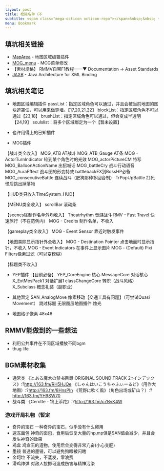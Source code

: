 ```yaml
---
layout: post
title: 枪毙名单（不
subtitle: <span class="mega-octicon octicon-repo"></span>&nbsp;&nbsp; 也许什么时候用得上系列
menu: Bookmark
---
```


## 填坑相关链接
- [MapArea](https://rpg.blue/forum.php?mod=viewthread&tid=398744&highlight=区域) - 地图区域编辑插件
- [MOG_menu](https://rpg.blue/thread-404559-1-11.html) - MOG菜单修改
- 【素材规格】 RMMV自带F1教程——▼ Documentation →  Asset Standards
- [JAXB](https://jaxb.java.net/) - Java Architecture for XML Binding

## 填坑相关笔记
- 地图区域编辑插件
passList：指定区域角色可以通过，并且会被当前地图的图块遮罩住，可以用来做穿墙。【17,20,21,22】
blockList：指定区域角色不可以通过【23,18】
brushList：指定区域角色可以通过，但会变成半透明【24,19】
soulslist：将多个区域绑定为一个【暂未设置】

- 也许用得上的已知插件

- MOG插件

【战斗类全收入】
MOG_ATB AT战斗
MOG_ATB_Gauge AT条
MOG - ActorTurnIndicator 轮到某个角色时的光效
MOG_actorPictureCM 特写
MOG_BalloonActionName 出招喊话
MOG_battleCry 战斗行动语音
MOG_AuraEffect 战斗图的形变特效
    battlebackEX到BossHP必备
MOG_consecutiveBattle 连续战斗（肥狗那种多回合制）
    TrPopUpBattle 打死怪后跳出掉落物

【HUD类只收入TimeSystem_HUD】

【MENU类全收入】
scrollBar 滚动条

【seenes除制作名单外均收入】
Theatrhythm 音游战斗
RMV – Fast Travel 快速旅行（不在范例内）
MOG - Credits 制作名单，不收入

【gameplay类全收入】
MOG - Event Sensor 靠近时触发事件

【地图类除显示指针外全收入】
MOG - Destination Pointer 点击地面时显示指针，不收入
MOG - Event Indicators 在事件上显示图片
MOG - (Default) Pixi Filters像素过滤（可以变模糊）

【标题类不收入】
- YEP插件
【目前必备】
YEP_CoreEngine 核心
    MessageCore 对话核心
    X_ExtMesPack1 对话扩展1
    classChangeCore 转职（战斗风格）
    X_Subclass 概念礼装（副职业）
- 其他暂定
SAN_AnalogMove 像素移动【交通工具有问题】（可尝试Quasi Movement）
跳过标题
无限图层地图插件
烛光

- 地图格子像素 48x48

## RMMV能做到的一些想法
- 利用公共事件在不同区域播放不同bgm
- thug life

## BGM素材收集
- 通常类
《とある魔术の禁书目録 ORIGINAL SOUND TRACK 2::インデックス》:?http://163.fm/RH5HJQe
《しゃんはいこうちゃふぃーるど》（用作大地图）:?http://163.fm/8HnsPIn
《荒野に吹く風》（角色出场或矿山？）:?http://163.fm/YH9SW70
- 战斗类
《Cerotte - 锦上添花》:?http://163.fm/cZBvK4W

### 游戏开局礼物（暂定
- 奇异的宝石
一种奇异的宝石，似乎没有什么卵用
- 速冻面包
神奇的面包，食用后恢复大量的hp,mp但是SAN值会减少，并且会发生神奇的效果
- 鸡盒
鸡盒王的遗物，使用后会变得非常亢奋(小心变肥)
- 墨镜
普通的墨镜，可以避免狗眼被闪瞎
- 金坷垃
不流失，不蒸发，零浪费
- 滑鸡炸弹
对敌人投掷可造成伤害与精神污染
